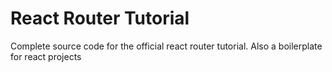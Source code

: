 React Router Tutorial
=====================

Complete source code for the official react router tutorial. Also a boilerplate for react projects
